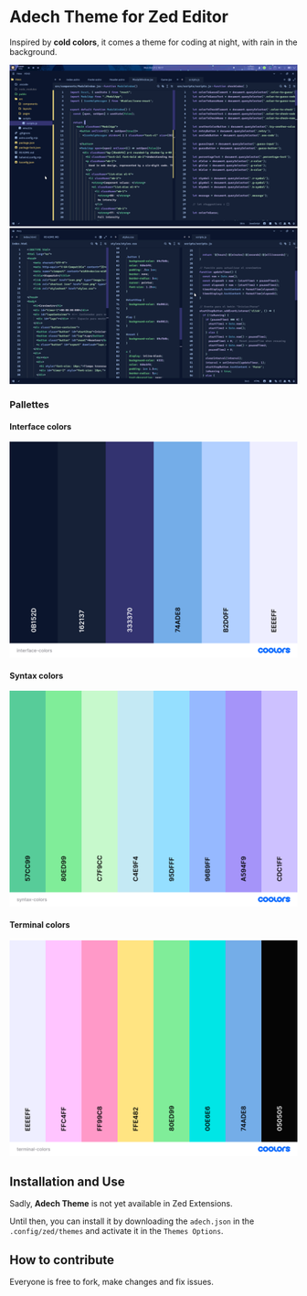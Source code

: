 # Adech Theme for Zed Editor

Inspired by **cold colors**, it comes a theme for coding at night, with rain in the background.

![Screenshot](images/screenshot-1.png)
![Screenshot](images/screenshot-2.png)

### Pallettes
#### Interface colors
![Screenshot](images/interface-colors.png)

#### Syntax colors
![Screenshot](images/syntax-colors.png)

#### Terminal colors
![Screenshot](images/terminal-colors.png)

## Installation and Use
Sadly, **Adech Theme** is not yet available in Zed Extensions.

Until then, you can install it by downloading the `adech.json` in the `.config/zed/themes` and activate it in the `Themes Options`. 

## How to contribute
Everyone is free to fork, make changes and fix issues.
